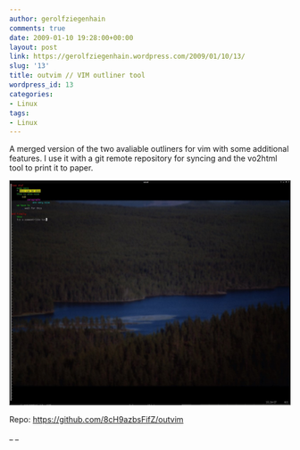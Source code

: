 ```yaml
---
author: gerolfziegenhain
comments: true
date: 2009-01-10 19:28:00+00:00
layout: post
link: https://gerolfziegenhain.wordpress.com/2009/01/10/13/
slug: '13'
title: outvim // VIM outliner tool
wordpress_id: 13
categories:
- Linux
tags:
- Linux
---
```


A merged version of the two avaliable outliners for vim with some additional features. I use it with a git remote repository for syncing and the vo2html tool to print it to paper.


![](screenshot.jpg)




Repo: https://github.com/8cH9azbsFifZ/outvim


_ _

